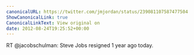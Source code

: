 ```yaml
---
canonicalURL: https://twitter.com/jmjordan/status/239081107587477504
ShowCanonicalLink: true
CanonicalLinkText: View original on
date: 2012-08-24T19:25:52+00:00
---
```

RT @jacobschulman: Steve Jobs resigned 1 year ago today.